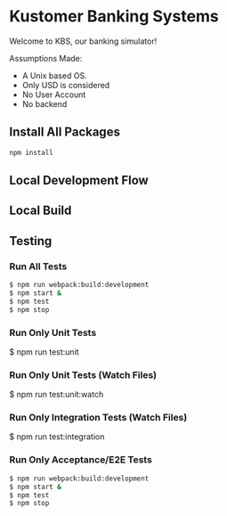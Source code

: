 # Kustomer Banking Systems 

Welcome to KBS, our banking simulator!

Assumptions Made:
  - A Unix based OS.
  - Only USD is considered
  - No User Account
  - No backend


## Install All Packages
```javascript
npm install
```

## Local Development Flow

## Local Build

## Testing

### Run All Tests
```bash
$ npm run webpack:build:development
$ npm start &
$ npm test
$ npm stop
```

### Run Only Unit Tests
$ npm run test:unit

### Run Only Unit Tests (Watch Files)
$ npm run test:unit:watch

### Run Only Integration Tests (Watch Files)
$ npm run test:integration

### Run Only Acceptance/E2E Tests
```bash
$ npm run webpack:build:development
$ npm start &
$ npm test
$ npm stop
```
